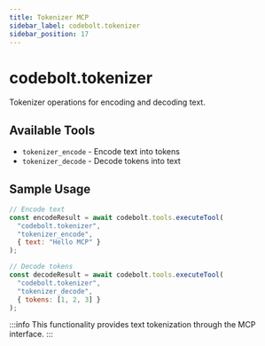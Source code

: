 ```yaml
---
title: Tokenizer MCP
sidebar_label: codebolt.tokenizer
sidebar_position: 17
---
```


# codebolt.tokenizer

Tokenizer operations for encoding and decoding text.

## Available Tools

- `tokenizer_encode` - Encode text into tokens
- `tokenizer_decode` - Decode tokens into text

## Sample Usage

```javascript
// Encode text
const encodeResult = await codebolt.tools.executeTool(
  "codebolt.tokenizer",
  "tokenizer_encode",
  { text: "Hello MCP" }
);

// Decode tokens
const decodeResult = await codebolt.tools.executeTool(
  "codebolt.tokenizer",
  "tokenizer_decode",
  { tokens: [1, 2, 3] }
);
```

:::info
This functionality provides text tokenization through the MCP interface.
::: 